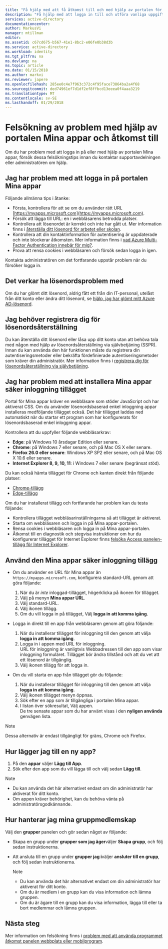 ```yaml
---
title: "Få hjälp med att få åtkomst till och med hjälp av portalen för Mina appar i Azure Active Directory | Microsoft Docs"
description: "Få hjälp med att logga in till och utföra vanliga uppgifter på åtkomstpanelen."
services: active-directory
documentationcenter: 
author: MarkusVi
manager: mtillman
editor: 
ms.assetid: c67cd675-b567-41e1-8bc2-e06fe0b38d3b
ms.service: active-directory
ms.workload: identity
ms.tgt_pltfrm: na
ms.devlang: na
ms.topic: article
ms.date: 01/15/2018
ms.author: markvi
ms.reviewer: japere
ms.openlocfilehash: 285ee0c4e7f963c372c4f95face73864ba2a4f68
ms.sourcegitcommit: ded74961ef7d1df2ef8ffbcd13eeea0f4aaa3219
ms.translationtype: MT
ms.contentlocale: sv-SE
ms.lasthandoff: 01/29/2018
---
```

# <a name="troubleshoot-issues-with-accessing-and-using-the-my-apps-portal"></a>Felsökning av problem med hjälp av portalen Mina appar och åtkomst till

Om du har problem med att logga in på eller med hjälp av portalen Mina appar, försök dessa felsökningstips innan du kontaktar supportavdelningen eller administratören om hjälp.

## <a name="i-am-having-trouble-signing-into-the-my-apps-portal"></a>Jag har problem med att logga in på portalen Mina appar

Följande allmänna tips i åtanke:

- Första, kontrollera för att se om du använder rätt URL [https://myapps.microsoft.com](https://myapps.microsoft.com).
- Försök att lägga till URL: en i webbläsarens betrodda platser.
- Kontrollera att lösenordet är korrekt och inte har gått ut. Mer information finns i [återställa ditt lösenord för arbetet eller skolan](active-directory-passwords-update-your-own-password.md).
- Kontrollera att din kontaktinformation för autentisering är uppdaterade och inte blockerar åtkomsten. Mer information finns i [vad Azure Multi-Factor Authentication innebär för mig?](https://docs.microsoft.com/azure/multi-factor-authentication/end-user/multi-factor-authentication-end-user).
- Prova att rensa cookies i webbläsaren och försök sedan logga in igen.

Kontakta administratören om det fortfarande uppstår problem när du försöker logga in.


## <a name="i-seem-to-be-having-password-issues"></a>Det verkar ha lösenordsproblem med

Om du har glömt ditt lösenord, aldrig fått ett från din IT-personal, utelåst från ditt konto eller ändra ditt lösenord, se [hjälp, jag har glömt mitt Azure AD-lösenord](active-directory-passwords-update-your-own-password.md).

## <a name="i-need-to-register-for-password-reset"></a>Jag behöver registrera dig för lösenordsåterställning

Du kan återställa ditt lösenord eller låsa upp ditt konto utan att behöva tala med någon med hjälp av lösenordsåterställning via självbetjäning (SSPR). Innan du kan använda den här funktionen måste du registrera din autentiseringsmetoder eller bekräfta fördefinierade autentiseringsmetoder som kräver din administratör. Mer information finns i [registrera dig för lösenordsåterställning via självbetjäning](active-directory-passwords-reset-register.md).


## <a name="i-am-having-trouble-installing-the-my-apps-secure-sign-in-extension"></a>Jag har problem med att installera Mina appar säker inloggning tillägget

Portal för Mina appar kräver en webbläsare som stöder JavaScript och har aktiverat CSS. Om du använder lösenordsbaserad enkel inloggning appar installeras medföljande tillägget också. Det här tillägget laddas ned automatiskt när du startar ett program som har konfigurerats för lösenordsbaserad enkel inloggning appar.

Kontrollera att du uppfyller följande webbläsarkrav:
- **Edge**: på Windows 10 årsdagar Edition eller senare.
- **Chrome**: på Windows 7 eller senare, och på Mac OS X eller senare.
- **Firefox 26.0 eller senare**: Windows XP SP2 eller senare, och på Mac OS X 10.6 eller senare.
- **Internet Explorer 8, 9, 10, 11**: i Windows 7 eller senare (begränsat stöd).

Du kan också hämta tillägget för Chrome och kanten direkt från följande platser:

- [Chrome-tillägg](https://chrome.google.com/webstore/detail/access-panel-extension/ggjhpefgjjfobnfoldnjipclpcfbgbhl)
- [Edge-tillägg](https://www.microsoft.com/store/apps/9pc9sckkzk84)

Om du har installerat tillägg och fortfarande har problem kan du testa följande:

- Kontrollera tillägget webbläsarinställningarna så att tillägget är aktiverat.
- Starta om webbläsaren och logga in på Mina appar-portalen.
- Rensa cookies i webbläsaren och logga in på Mina appar-portalen.
- Åtkomst till en diagnostik och stegvisa instruktioner om hur du konfigurerar tillägget för Internet Explorer finns [felsöka Access panelen-tillägg för Internet Explorer](https://docs.microsoft.com/azure/active-directory/active-directory-saas-ie-troubleshooting).

## <a name="use-the-my-apps-secure-sign-in-extension"></a>Använd den Mina appar säker inloggning tillägg
* Om du använder en URL för Mina appar än `https://myapps.microsoft.com`, konfigurera standard-URL genom att göra följande:
   1. När du är *inte* inloggad-tillägget, högerklicka på ikonen för tillägget.
   2. Välj på menyn **Mina appar URL**.
   3. Välj standard-URL.
   4. Välj ikonen tillägg.
   5. Om du vill logga in på tillägget, Välj **logga in att komma igång**.

* Logga in direkt till en app från webbläsaren genom att göra följande:
   1. När du installerar tillägget för inloggning till den genom att välja **logga in att komma igång**.
   2. Logga in i appen med URL för inloggning.  
       URL för inloggning är vanligtvis Webbadressen till den app som visar inloggning formuläret.
      Tillägget bör ändra tillstånd och att du vet att ett lösenord är tillgänglig.
   3. Välj ikonen tillägg för att logga in.

* Om du vill starta en app från tillägget gör du följande:
   1. När du installerar tillägget för inloggning till den genom att välja **logga in att komma igång**.
   2. Välj ikonen tillägget menyn öppnas.
   3. Sök efter en app som är tillgängliga i portalen Mina appar.
   4. I listan över sökresultat, Välj appen.  
       De tre senaste appar som du har använt visas i den **nyligen använda** genvägen lista.

> [!NOTE]
> Dessa alternativ är endast tillgängligt för gräns, Chrome och Firefox.

## <a name="how-do-i-add-a-new-app"></a>Hur lägger jag till en ny app?

1.  På den **appar** väljer **Lägg till App**.
2.  Sök efter den app som du vill lägga till och välj sedan **Lägg till**.

   > [!NOTE]
   > * Du kan använda det här alternativet endast om din administratör har aktiverat för ditt konto.
   > * Om appen kräver behörighet, kan du behöva vänta på administratörsgodkännande.
   > 

## <a name="how-do-i-manage-my-group-memberships"></a>Hur hanterar jag mina gruppmedlemskap

Välj den **grupper** panelen och gör sedan något av följande: 
* Skapa en grupp under **grupper som jag äger**väljer **Skapa grupp**, och följ sedan instruktionerna.
* Att ansluta till en grupp under **grupper jag i**väljer **ansluter till en grupp**, och följ sedan instruktionerna.

   > [!NOTE]
   > * Du kan använda det här alternativet endast om din administratör har aktiverat för ditt konto.
   > * Om du är medlem i en grupp kan du visa information och lämna gruppen.
   > * Om du är ägare till en grupp kan du visa information, lägga till eller ta bort medlemmar och lämna gruppen.
   >


## <a name="next-steps"></a>Nästa steg

Mer information om felsökning finns i [problem med att använda programmet åtkomst panelen webbplats eller mobilprogram](active-directory-application-access-panel-content-map.md).

